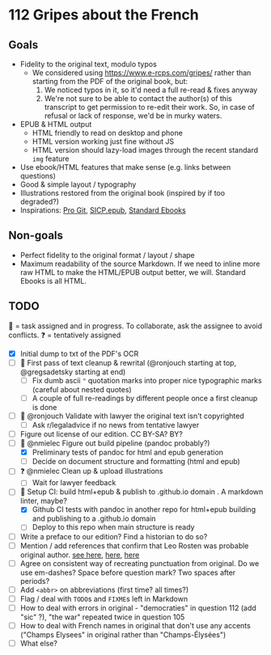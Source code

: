 # 112 Gripes about the French

## Goals

- Fidelity to the original text, modulo typos
  - We considered using https://www.e-rcps.com/gripes/ rather than starting from the PDF of the original book, but:
    1. We noticed typos in it, so it'd need a full re-read & fixes anyway
    2. We're not sure to be able to contact the author(s) of this transcript to get permission to re-edit their work. So, in case of refusal or lack of response, we'd be in murky waters.
- EPUB & HTML output
  - HTML friendly to read on desktop and phone
  - HTML version working just fine without JS
  - HTML version should lazy-load images through the recent standard `img` feature
- Use ebook/HTML features that make sense (e.g. links between questions)
- Good & simple layout / typography
- Illustrations restored from the original book (inspired by if too degraded?)
- Inspirations: [Pro Git](https://github.com/progit/progit2), [SICP.epub](https://github.com/sarabander/sicp), [Standard Ebooks](https://github.com/standardebooks/william-shakespeare_the-tempest)

## Non-goals

- Perfect fidelity to the original format / layout / shape
- Maximum readability of the source Markdown. If we need to inline more raw HTML
  to make the HTML/EPUB output better, we will. Standard Ebooks is all HTML.

## TODO

🏃 = task assigned and in progress. To collaborate, ask the assignee to avoid conflicts.
❓️ = tentatively assigned

- [x] Initial dump to txt of the PDF's OCR
- [ ] 🏃 First pass of text cleanup & rewrital (@ronjouch starting at top, @gregsadetsky starting at end)
    - [ ] Fix dumb ascii `"` quotation marks into proper nice typographic marks (careful about nested quotes)
    - [ ] A couple of full re-readings by different people once a first cleanup is done
- [ ] 🏃 @ronjouch Validate with lawyer the original text isn't copyrighted
    - [ ] Ask r/legaladvice if no news from tentative lawyer
- [ ] Figure out license of our edition. CC BY-SA? BY?
- [ ] 🏃 @nmielec Figure out build pipeline (pandoc probably?)
    - [x] Preliminary tests of pandoc for html and epub generation
    - [ ] Decide on document structure and formatting (html and epub)
- [ ] ❓️ @nmielec Clean up & upload illustrations
    - [ ] Wait for lawyer feedback
- [ ] 🏃 Setup CI: build html+epub & publish to .github.io domain . A markdown linter, maybe?
    - [x] Github CI tests with pandoc in another repo for html+epub building and publishing to a .github.io domain
    - [ ] Deploy to this repo when main structure is ready
- [ ] Write a preface to our edition? Find a historian to do so?
- [ ] Mention / add references that confirm that Leo Rosten was probable original author. [see here](https://books.google.ca/books?id=9aCqRoUoKf4C&lpg=RA1-PA1922&ots=F3a8nU5PyQ&dq=112%20gripes%20leo%20rosten&pg=RA1-PA1922#v=onepage&q=112%20gripes%20leo%20rosten&f=false), [here](https://www.thetimes.co.uk/article/handbook-for-gis-dispelled-myths-about-smelly-frenchwomen-with-loose-morals-jpkj687md), [here](https://www.tandfonline.com/doi/abs/10.1080/10260210410001733405)
- [ ] Agree on consistent way of recreating punctuation from original. Do we use em-dashes? Space before question mark? Two spaces after periods?
- [ ] Add `<abbr>` on abbreviations (first time? all times?)
- [ ] Flag / deal with `TODO`s and `FIXME`s left in Markdown
- [ ] How to deal with errors in original - "democraties" in question 112 (add "sic" ?), "the war" repeated twice in question 105
- [ ] How to deal with French names in original that don't use any accents ("Champs Elysees" in original rather than "Champs-Élysées")
- [ ] What else?

